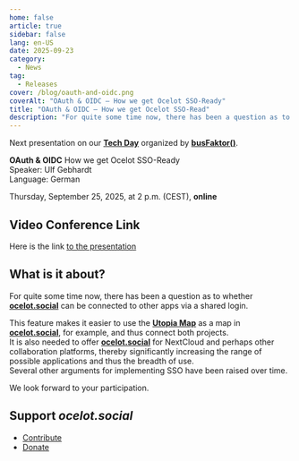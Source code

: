 ```yaml
---
home: false
article: true
sidebar: false
lang: en-US
date: 2025-09-23
category:
  - News
tag:
  - Releases
cover: /blog/oauth-and-oidc.png
coverAlt: "OAuth & OIDC – How we get Ocelot SSO-Ready"
title: "OAuth & OIDC – How we get Ocelot SSO-Read"
description: "For quite some time now, there has been a question as to whether ocelot.social can be connected to other apps via a shared login."
---
```


Next presentation on our [**Tech Day**](https://www.busfaktor.org/de/projekte/tech-day) organized by [**busFaktor()**](https://www.busfaktor.org/de).

**OAuth & OIDC**   How we get Ocelot SSO-Ready  
Speaker: Ulf Gebhardt  
Language: German

Thursday, September 25, 2025, at 2 p.m. (CEST), **online**

## Video Conference Link

Here is the link [to the presentation](https://cloud.mfwerk.de/index.php/apps/bbb/b/E794JMdzi3iQc4xE)

<!-- ## Publication

- Recording on [YouTube](https://www.youtube.com/watch?v=NI-nAeYkmQk&list=PL5Xhli7oRz_UvRSDp61oTloWM0fc5e8Yy)
- [Presentation](https://hack.utopia-lab.org/s/vYs1BNmFi) -->

## What is it about?

For quite some time now, there has been a question as to whether [**ocelot.social**](https://ocelot.social/de/) can be connected to other apps via a shared login.

This feature makes it easier to use the [**Utopia Map**](https://utopia-map.org/) as a map in [**ocelot.social**](https://ocelot.social/de/), for example, and thus connect both projects.  
It is also needed to offer [**ocelot.social**](https://ocelot.social/de/) for NextCloud and perhaps other collaboration platforms, thereby significantly increasing the range of possible applications and thus the breadth of use.  
Several other arguments for implementing SSO have been raised over time.

We look forward to your participation.

## Support *ocelot.social*

- [Contribute](/en/contribute/)
- [Donate](/en/donate/)
